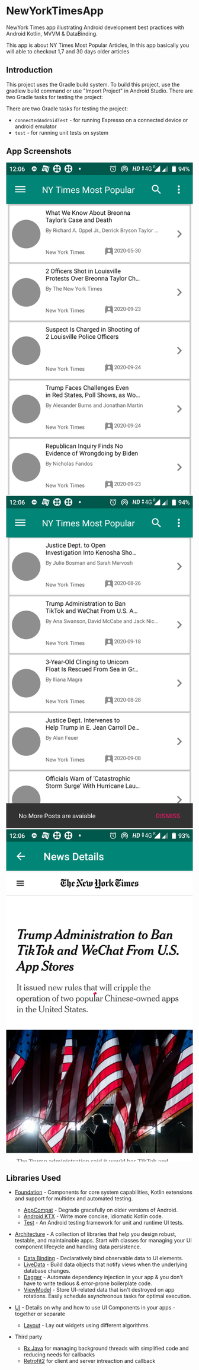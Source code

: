 # NewYorkTimesApp
NewYork Times app illustrating Android development best practices with Android Kotlin, MVVM & DataBinding.

This app is about NY Times Most Popular Articles, In this app basically you will able to checkout 1,7 and 30 days older articles

Introduction
------------
This project uses the Gradle build system. To build this project, use the gradlew build command or use "Import Project" in Android Studio.
There are two Gradle tasks for testing the project:

There are two Gradle tasks for testing the project:
* `connectedAndroidTest` - for running Espresso on a connected device or android emulator
* `test` - for running unit tests on system

App Screenshots
-----------
![List of articles](screenshots/nytimes_start_list.png "A list of articles")
![end of articles](screenshots/nytimes_end_list.png "end list of articles")
![details of articles](screenshots/nytimes_article_detail.png "article details")


Libraries Used
--------------
* [Foundation](https://developer.android.com/jetpack/components) - Components for core system capabilities, Kotlin extensions and support for
  multidex and automated testing.
  * [AppCompat](https://developer.android.com/topic/libraries/support-library/packages#v7-appcompat) - Degrade gracefully on older versions of Android.
  * [Android KTX](https://developer.android.com/kotlin/ktx) - Write more concise, idiomatic Kotlin code.
  * [Test](https://developer.android.com/training/testing/) - An Android testing framework for unit and runtime UI tests.
  
* [Architecture](https://developer.android.com/jetpack/arch/) - A collection of libraries that help you design robust, testable, and
  maintainable apps. Start with classes for managing your UI component lifecycle and handling data
  persistence.
  * [Data Binding](https://developer.android.com/topic/libraries/data-binding/) - Declaratively bind observable data to UI elements.
  * [LiveData](https://developer.android.com/topic/libraries/architecture/livedata) - Build data objects that notify views when the underlying database changes.
  * [Dagger](https://developer.android.com/training/dependency-injection/dagger-android) - Automate dependency injection in your app & you don't have to write tedious & error-prone boilerplate code.
  * [ViewModel](https://developer.android.com/topic/libraries/architecture/viewmodel) - Store UI-related data that isn't destroyed on app rotations. Easily schedule
     asynchronous tasks for optimal execution.
     
* [UI](https://developer.android.com/guide/topics/ui) - Details on why and how to use UI Components in your apps - together or separate
  * [Layout](http://reactivex.io/intro.html) - Lay out widgets using different algorithms.
* Third party
  * [Rx Java](http://reactivex.io/intro.html) for managing background threads with simplified code and reducing needs for callbacks
  * [Retrofit2](https://square.github.io/retrofit/#introduction) for client and server intreaction and callback
  
